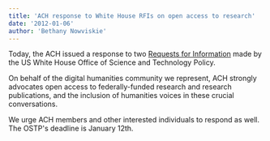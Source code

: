 ```yaml
---
title: 'ACH response to White House RFIs on open access to research'
date: '2012-01-06'
author: 'Bethany Nowviskie'
---
```

Today, the ACH issued a response to two [Requests for Information](http://www.whitehouse.gov/blog/2011/11/07/request-information-public-access-digital-data-and-scientific-publications) made by the US White House Office of Science and Technology Policy.

On behalf of the digital humanities community we represent, ACH strongly advocates open access to federally-funded research and research publications, and the inclusion of humanities voices in these crucial conversations.

We urge ACH members and other interested individuals to respond as well. The OSTP's deadline is January 12th.